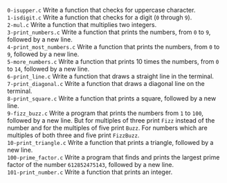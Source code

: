 `0-isupper.c` Write a function that checks for uppercase character.\
`1-isdigit.c` Write a function that checks for a digit (`0` through `9`).\
`2-mul.c` Write a function that multiplies two integers.\
`3-print_numbers.c` Write a function that prints the numbers, from `0` to `9`, followed by a new line.\
`4-print_most_numbers.c` Write a function that prints the numbers, from `0` to `9`, followed by a new line.\
`5-more_numbers.c` Write a function that prints 10 times the numbers, from `0` to `14`, followed by a new line.\
`6-print_line.c` Write a function that draws a straight line in the terminal.\
`7-print_diagonal.c` Write a function that draws a diagonal line on the terminal.\
`8-print_square.c` Write a function that prints a square, followed by a new line.\
`9-fizz_buzz.c` Write a program that prints the numbers from `1` to `100`, followed by a new line. But for multiples of three print `Fizz` instead of the number and for the multiples of five print `Buzz`. For numbers which are multiples of both three and five print `FizzBuzz`.\
`10-print_triangle.c` Write a function that prints a triangle, followed by a new line.\
`100-prime_factor.c` Write a program that finds and prints the largest prime factor of the number `612852475143`, followed by a new line.\
`101-print_number.c` Write a function that prints an integer.
